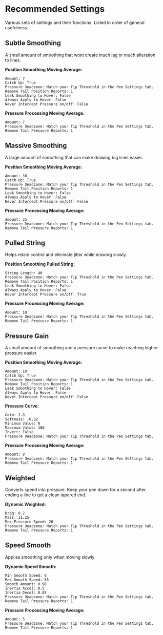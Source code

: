 # Recommended Settings

Various sets of settings and their functions. Listed in order of general usefulness.

## Subtle Smoothing

A small amount of smoothing that wont create much lag or much alteration to lines.

**Position Smoothing Moving Average:**

```
Amount: 7
Catch Up: True
Pressure Deadzone: Match your Tip Threshold in the Pen Settings tab.
Remove Tail Position Reports: 1
Leak Smoothing to Hover: False
Always Apply to Hover: False
Never Intercept Pressure on/off: False
```

**Pressure Processing Moving Average:**

```
Amount: 7
Pressure Deadzone: Match your Tip Threshold in the Pen Settings tab.
Remove Tail Pressure Reports: 1
```

## Massive Smoothing

A large amount of smoothing that can make drawing big lines easier.

**Position Smoothing Moving Average:**

```
Amount: 30
Catch Up: True
Pressure Deadzone: Match your Tip Threshold in the Pen Settings tab.
Remove Tail Position Reports: 1
Leak Smoothing to Hover: False
Always Apply to Hover: False
Never Intercept Pressure on/off: False
```

**Pressure Processing Moving Average:**

```
Amount: 25
Pressure Deadzone: Match your Tip Threshold in the Pen Settings tab.
Remove Tail Pressure Reports: 1
```

## Pulled String

Helps retain control and eliminate jitter while drawing slowly.

**Position Smoothing Pulled String:**

```
String Length: 40
Pressure Deadzone: Match your Tip Threshold in the Pen Settings tab.
Remove Tail Position Reports: 1
Leak Smoothing to Hover: False
Always Apply to Hover: False
Never Intercept Pressure on/off: True
```

**Pressure Processing Moving Average:**

```
Amount: 10
Pressure Deadzone: Match your Tip Threshold in the Pen Settings tab.
Remove Tail Pressure Reports: 1
```

## Pressure Gain

A small amount of smoothing and a pressure curve to make reaching higher pressure easier.

**Position Smoothing Moving Average:**

```
Amount: 10
Catch Up: True
Pressure Deadzone: Match your Tip Threshold in the Pen Settings tab.
Remove Tail Position Reports: 1
Leak Smoothing to Hover: False
Always Apply to Hover: False
Never Intercept Pressure on/off: False
```

**Pressure Curve:**

```
Gain: 1.8
Softness: -0.32
Minimum Value: 0
Maximum Value: 100
Invert: False
Pressure Deadzone: Match your Tip Threshold in the Pen Settings tab.
```

**Pressure Processing Moving Average:**

```
Amount: 8
Pressure Deadzone: Match your Tip Threshold in the Pen Settings tab.
Remove Tail Pressure Reports: 1
```

## Weighted

Converts speed into pressure. Keep your pen down for a second after ending a line to get a clean tapered end.

**Dynamic Weighted:**

```
Drag: 0.2
Mass: 31.25
Max Pressure Speed: 20
Pressure Deadzone: Match your Tip Threshold in the Pen Settings tab.
Remove Tail Pressure Reports: 1
```

## Speed Smooth

Applies smoothing only when moving slowly.

**Dynamic Speed Smooth:**

```
Min Smooth Speed: 0
Max Smooth Speed: 55
Smooth Amount: 0.98
Inertia Accel: 0.5
Inertia Decel: 0.85
Pressure Deadzone: Match your Tip Threshold in the Pen Settings tab.
Remove Tail Pressure Reports: 1
```

**Pressure Processing Moving Average:**

```
Amount: 5
Pressure Deadzone: Match your Tip Threshold in the Pen Settings tab.
Remove Tail Pressure Reports: 1
```